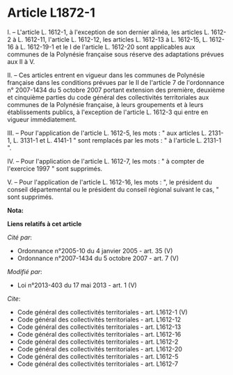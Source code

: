 # Article L1872-1

I. – L'article L. 1612-1, à l'exception de son dernier alinéa, les articles L. 1612-2 à L. 1612-11, l'article L. 1612-12, les
articles L. 1612-13 à L. 1612-15, L. 1612-16 à L. 1612-19-1 et le I de l'article L. 1612-20 sont applicables aux communes de
la Polynésie française sous réserve des adaptations prévues aux II à V. 

II. – Ces articles entrent en vigueur dans les communes de Polynésie française dans les conditions prévues par le II de
l'article 7 de l'ordonnance n° 2007-1434 du 5 octobre 2007 portant extension des première, deuxième et cinquième parties du
code général des collectivités territoriales aux communes de la Polynésie française, à leurs groupements et à leurs
établissements publics, à l'exception de l'article L. 1612-3 qui entre en vigueur immédiatement. 

III. – Pour l'application de l'article L. 1612-5, les mots : " aux articles L. 2131-1, L. 3131-1 et L. 4141-1 " sont
remplacés par les mots : " à l'article L. 2131-1 ". 

IV. – Pour l'application de l'article L. 1612-7, les mots : " à compter de l'exercice 1997 " sont supprimés. 

V. – Pour l'application de l'article L. 1612-16, les mots : ", le président du conseil départemental ou le président du
conseil régional suivant le cas, " sont supprimés.

**Nota:**



**Liens relatifs à cet article**

_Cité par_:

  - Ordonnance n°2005-10 du 4 janvier 2005 - art. 35 (V)
  - Ordonnance n°2007-1434 du 5 octobre 2007 - art. 7 (V)

_Modifié par_:

  - Loi n°2013-403 du 17 mai 2013 - art. 1 (V)

_Cite_:

  - Code général des collectivités territoriales - art. L1612-1 (V)
  - Code général des collectivités territoriales - art. L1612-12
  - Code général des collectivités territoriales - art. L1612-13
  - Code général des collectivités territoriales - art. L1612-16
  - Code général des collectivités territoriales - art. L1612-2
  - Code général des collectivités territoriales - art. L1612-20
  - Code général des collectivités territoriales - art. L1612-5
  - Code général des collectivités territoriales - art. L1612-7

